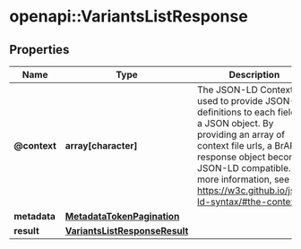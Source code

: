# openapi::VariantsListResponse

## Properties
Name | Type | Description | Notes
------------ | ------------- | ------------- | -------------
**@context** | **array[character]** | The JSON-LD Context is used to provide JSON-LD definitions to each field in a JSON object. By providing an array of context file urls, a BrAPI response object becomes JSON-LD compatible.    For more information, see https://w3c.github.io/json-ld-syntax/#the-context | [optional] 
**metadata** | [**MetadataTokenPagination**](metadataTokenPagination.md) |  | 
**result** | [**VariantsListResponseResult**](VariantsListResponseResult.md) |  | 


